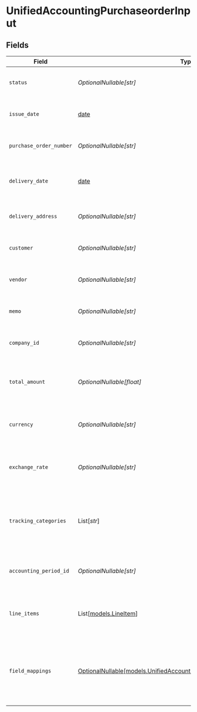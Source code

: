 # UnifiedAccountingPurchaseorderInput


## Fields

| Field                                                                                                                                      | Type                                                                                                                                       | Required                                                                                                                                   | Description                                                                                                                                | Example                                                                                                                                    |
| ------------------------------------------------------------------------------------------------------------------------------------------ | ------------------------------------------------------------------------------------------------------------------------------------------ | ------------------------------------------------------------------------------------------------------------------------------------------ | ------------------------------------------------------------------------------------------------------------------------------------------ | ------------------------------------------------------------------------------------------------------------------------------------------ |
| `status`                                                                                                                                   | *OptionalNullable[str]*                                                                                                                    | :heavy_minus_sign:                                                                                                                         | The status of the purchase order                                                                                                           | Pending                                                                                                                                    |
| `issue_date`                                                                                                                               | [date](https://docs.python.org/3/library/datetime.html#date-objects)                                                                       | :heavy_minus_sign:                                                                                                                         | The issue date of the purchase order                                                                                                       | 2024-06-15T12:00:00Z                                                                                                                       |
| `purchase_order_number`                                                                                                                    | *OptionalNullable[str]*                                                                                                                    | :heavy_minus_sign:                                                                                                                         | The purchase order number                                                                                                                  | PO-001                                                                                                                                     |
| `delivery_date`                                                                                                                            | [date](https://docs.python.org/3/library/datetime.html#date-objects)                                                                       | :heavy_minus_sign:                                                                                                                         | The delivery date for the purchase order                                                                                                   | 2024-07-15T12:00:00Z                                                                                                                       |
| `delivery_address`                                                                                                                         | *OptionalNullable[str]*                                                                                                                    | :heavy_minus_sign:                                                                                                                         | The UUID of the delivery address                                                                                                           | 801f9ede-c698-4e66-a7fc-48d19eebaa4f                                                                                                       |
| `customer`                                                                                                                                 | *OptionalNullable[str]*                                                                                                                    | :heavy_minus_sign:                                                                                                                         | The UUID of the customer                                                                                                                   | 801f9ede-c698-4e66-a7fc-48d19eebaa4f                                                                                                       |
| `vendor`                                                                                                                                   | *OptionalNullable[str]*                                                                                                                    | :heavy_minus_sign:                                                                                                                         | The UUID of the vendor                                                                                                                     | 801f9ede-c698-4e66-a7fc-48d19eebaa4f                                                                                                       |
| `memo`                                                                                                                                     | *OptionalNullable[str]*                                                                                                                    | :heavy_minus_sign:                                                                                                                         | A memo or note for the purchase order                                                                                                      | Purchase order for Q3 inventory                                                                                                            |
| `company_id`                                                                                                                               | *OptionalNullable[str]*                                                                                                                    | :heavy_minus_sign:                                                                                                                         | The UUID of the company                                                                                                                    | 801f9ede-c698-4e66-a7fc-48d19eebaa4f                                                                                                       |
| `total_amount`                                                                                                                             | *OptionalNullable[float]*                                                                                                                  | :heavy_minus_sign:                                                                                                                         | The total amount of the purchase order in cents                                                                                            | 100000                                                                                                                                     |
| `currency`                                                                                                                                 | *OptionalNullable[str]*                                                                                                                    | :heavy_minus_sign:                                                                                                                         | The currency of the purchase order                                                                                                         | USD                                                                                                                                        |
| `exchange_rate`                                                                                                                            | *OptionalNullable[str]*                                                                                                                    | :heavy_minus_sign:                                                                                                                         | The exchange rate applied to the purchase order                                                                                            | 1.2                                                                                                                                        |
| `tracking_categories`                                                                                                                      | List[*str*]                                                                                                                                | :heavy_minus_sign:                                                                                                                         | The UUIDs of the tracking categories associated with the purchase order                                                                    | [<br/>"801f9ede-c698-4e66-a7fc-48d19eebaa4f"<br/>]                                                                                         |
| `accounting_period_id`                                                                                                                     | *OptionalNullable[str]*                                                                                                                    | :heavy_minus_sign:                                                                                                                         | The UUID of the associated accounting period                                                                                               | 801f9ede-c698-4e66-a7fc-48d19eebaa4f                                                                                                       |
| `line_items`                                                                                                                               | List[[models.LineItem](../models/lineitem.md)]                                                                                             | :heavy_minus_sign:                                                                                                                         | The line items associated with this purchase order                                                                                         |                                                                                                                                            |
| `field_mappings`                                                                                                                           | [OptionalNullable[models.UnifiedAccountingPurchaseorderInputFieldMappings]](../models/unifiedaccountingpurchaseorderinputfieldmappings.md) | :heavy_minus_sign:                                                                                                                         | The custom field mappings of the object between the remote 3rd party & Panora                                                              | {<br/>"custom_field_1": "value1",<br/>"custom_field_2": "value2"<br/>}                                                                     |